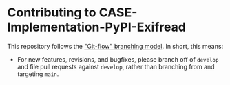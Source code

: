 # Contributing to CASE-Implementation-PyPI-Exifread

This repository follows the ["Git-flow" branching model](https://cyberdomainontology.org/ontology/development/#branching-cdo-git-flow).  In short, this means:

* For new features, revisions, and bugfixes, please branch off of `develop` and file pull requests against `develop`, rather than branching from and targeting `main`.
